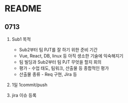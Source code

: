 # README

## 0713

1. Sub1 목적

   - Sub2부터 팀 PJT를 잘 하기 위한 준비 기간
   -  Vue, React, DB, linux 등 아직 생소한 기술에 익숙해지기
   - 팀 빌딩과 Sub2부터 팀 PJT 무엇을 할지 회의
   - 평가 - 수업 태도, 팀워크, 산출물 등 종합적인 평가
   - 산출물 종류 - Req 구현, Jira 등

   

2. 1일 1commit/push

   

3. jira 이슈 등록

